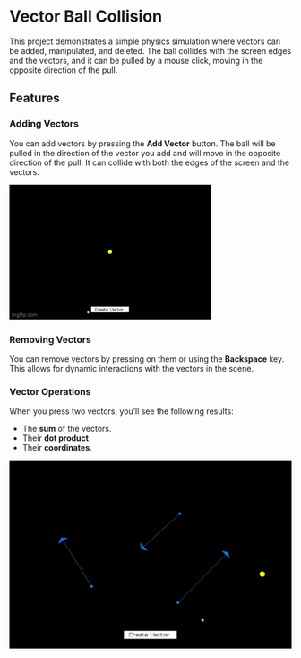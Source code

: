 # Vector Ball Collision

This project demonstrates a simple physics simulation where vectors can be added, manipulated, and deleted. The ball collides with the screen edges and the vectors, and it can be pulled by a mouse click, moving in the opposite direction of the pull.

## Features

### Adding Vectors

You can add vectors by pressing the **Add Vector** button. The ball will be pulled in the direction of the vector you add and will move in the opposite direction of the pull. It can collide with both the edges of the screen and the vectors.

![GIF1](resources/gif1.gif)

### Removing Vectors

You can remove vectors by pressing on them or using the **Backspace** key. This allows for dynamic interactions with the vectors in the scene.

### Vector Operations

When you press two vectors, you’ll see the following results:

* The **sum** of the vectors.
* Their **dot product**.
* Their **coordinates**.

![GIF2](resources/gif2.gif)
